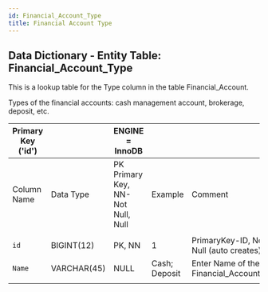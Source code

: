 ```yaml
---
id: Financial_Account_Type
title: Financial Account Type
---
```


## Data Dictionary - Entity Table: Financial_Account_Type

This is a lookup table for the Type column in the table Financial_Account. 

Types of the financial accounts: cash management account, brokerage, deposit, etc.	

|  Primary Key ('id')||ENGINE = InnoDB|||
|---|---|---|---|---|
|Column Name|Data Type|PK Primary Key, NN-Not Null, Null|Example|Comment|
||
|`id`|BIGINT(12)|PK, NN|1|PrimaryKey-ID, Not Null (auto creates)|
|`Name`|VARCHAR(45)|NULL|Cash; Deposit|Enter Name of the Financial_Account_Type|
||
